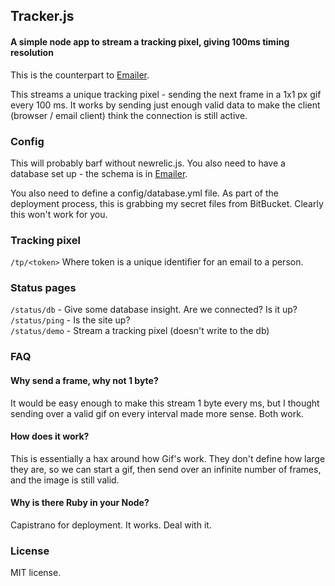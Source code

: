 ## Tracker.js
#### A simple node app to stream a tracking pixel, giving 100ms timing resolution

This is the counterpart to [Emailer](https://github.com/juliangiuca/emailer).

This streams a unique tracking pixel - sending the next frame in a 1x1 px gif every
100 ms. It works by sending just enough valid data to make the client (browser / email client) think the connection is still active.


### Config
This will probably barf without newrelic.js. You also need to have a database set up -
the schema is in [Emailer](https://github.com/juliangiuca/emailer).

You also need to define a config/database.yml file.
As part of the deployment process, this is grabbing my secret files from BitBucket. Clearly this won't work for you.

### Tracking pixel
`/tp/<token>` Where token is a unique identifier for an email to a person.

### Status pages
`/status/db` - Give some database insight. Are we connected? Is it up?  
`/status/ping` - Is the site up?  
`/status/demo` - Stream a tracking pixel (doesn't write to the db)



### FAQ
#### Why send a frame, why not 1 byte?
It would be easy enough to make this stream 1 byte every ms, but I thought sending over
a valid gif on every interval made more sense. Both work.

#### How does it work?
This is essentially a hax around how Gif's work. They don't define how large
they are, so we can start a gif, then send over an infinite number of frames,
and the image is still valid.

#### Why is there Ruby in your Node?
Capistrano for deployment. It works. Deal with it.

### License
MIT license.
